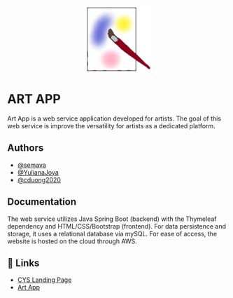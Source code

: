 <p align="center">
  <img src="https://github.com/CS4800-CYS-Group/Art-App/blob/main/cys_logo_2.png">
</p>

# ART APP

Art App is a web service application developed for artists. The goal of this web service is improve the versatility for artists as a dedicated platform. 




## Authors

- [@semava](https://github.com/semava)
- [@YulianaJoya](https://github.com/YulianaJoya)
- [@cduong2020](https://github.com/cduong2020)


## Documentation

The web service utilizes Java Spring Boot (backend) with the Thymeleaf dependency and HTML/CSS/Bootstrap (frontend). For data persistence and storage, it uses a relational database via mySQL. For ease of access, the website is hosted on the cloud through AWS.


## 🔗 Links
- [CYS Landing Page](http://cs480-projects.github.io/teams-spring2023/CYS/index.html#)
- [Art App](http://ec2-18-223-21-118.us-east-2.compute.amazonaws.com/)


